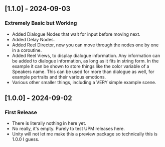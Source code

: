 ## [1.1.0] - 2024-09-03
### Extremely Basic but Working
- Added Dialogue Nodes that wait for input before moving next.
- Added Delay Nodes.
- Added Reel Director, now you can move through the nodes one by one in a coroutine.
- Added Reel Views, to display dialogue information. Any information can be added to dialogue information, as long as it fits in string form. In the example
it can be shown to store things like the color variable of a Speakers name. This can be used for more than dialogue as well, for example portraits and their various emotions.
- Various other smaller things, including a VERY simple example scene.

## [1.0.0] - 2024-09-02
### First Release
- There is literally nothing in here yet.
- No really, it's empty. Purely to test UPM releases here.
- Unity will not let me make this a preview package so technically this is 1.0.0 I guess.